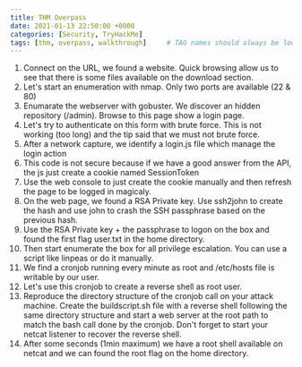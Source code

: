```yaml
---
title: THM Overpass
date: 2021-01-13 22:50:00 +0000
categories: [Security, TryHackMe]
tags: [thm, overpass, walkthrough]     # TAG names should always be lowercase
---
```


1. Connect on the URL, we found a website. Quick browsing allow us to see that there is some files available on the download section.
2. Let's start an enumeration with nmap. Only two ports are available (22 & 80)
3. Enumarate the webserver with gobuster. We discover an hidden repository (/admin). Browse to this page show a login page.
4. Let's try to authenticate on this form with brute force. This is not working (too long) and the tip said that we must not brute force.
5. After a network capture, we identify a login.js file which manage the login action
6. This code is not secure because if we have a good answer from the API, the js just create a cookie named SessionToken
7. Use the web console to just create the cookie manually and then refresh the page to be logged in magicaly.
8. On the web page, we found a RSA Private key. Use ssh2john to create the hash and use john to crash the SSH passphrase based on the previous hash.
9. Use the RSA Private key + the passphrase to logon on the box and found the first flag user.txt in the home directory.
10. Then start enumerate the box for all privilege escalation. You can use a script like linpeas or do it manually.
11. We find a cronjob running every minute as root and /etc/hosts file is writable by our user.
12. Let's use this cronjob to create a reverse shell as root user.
13. Reproduce the directory structure of the cronjob call on your attack machine. Create the buildscript.sh file with a reverse shell following the same directory structure and start a web server at the root path to match the bash call done by the cronjob. Don't forget to start your netcat listener to recover the reverse shell.
14. After some seconds (1min maximum) we have a root shell available on netcat and we can found the root flag on the home directory.

